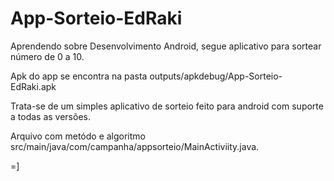 # App-Sorteio-EdRaki
Aprendendo sobre Desenvolvimento Android, segue aplicativo para sortear número de 0 a 10.

Apk do app se encontra na pasta outputs/apkdebug/App-Sorteio-EdRaki.apk

Trata-se de um simples aplicativo de sorteio feito para android com suporte a todas as versões.

Arquivo com metódo e algoritmo src/main/java/com/campanha/appsorteio/MainActiviity.java.

=]
